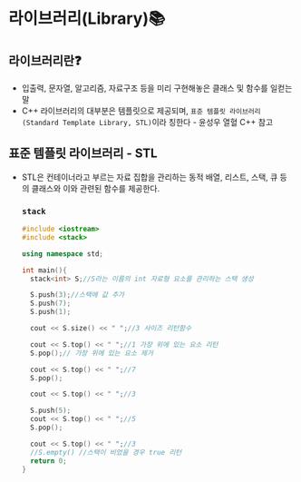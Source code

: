 # 라이브러리(Library)📚

## 라이브러리란❓

- 입출력, 문자열, 알고리즘, 자료구조 등을 미리 구현해놓은 클래스 및 함수를 일컫는 말
- C++ 라이브러리의 대부분은 템플릿으로 제공되며, `표준 템플릿 라이브러리(Standard Template Library, STL)`이라 칭한다 - 윤성우 열혈 C++ 참고

## 표준 템플릿 라이브러리 - STL

- STL은 컨테이너라고 부르는 자료 집합을 관리하는 동적 배열, 리스트, 스택, 큐 등의 클래스와 이와 관련된 함수를 제공한다.

  ### `stack`

  ```c++
  #include <iostream>
  #include <stack>

  using namespace std;

  int main(){
    stack<int> S;//S라는 이름의 int 자료형 요소를 관리하는 스택 생성

    S.push(3);//스택에 값 추가
    S.push(7);
    S.push(1);

    cout << S.size() << " ";//3 사이즈 리턴함수

    cout << S.top() << " ";//1 가장 위에 있는 요소 리턴
    S.pop();// 가장 위에 있는 요소 제거

    cout << S.top() << " ";//7
    S.pop();

    cout << S.top() << " ";//3

    S.push(5);
    cout << S.top() << " ";//5
    S.pop();

    cout << S.top() << " ";//3
    //S.empty() //스택이 비었을 경우 true 리턴
    return 0;
  }
  ```
